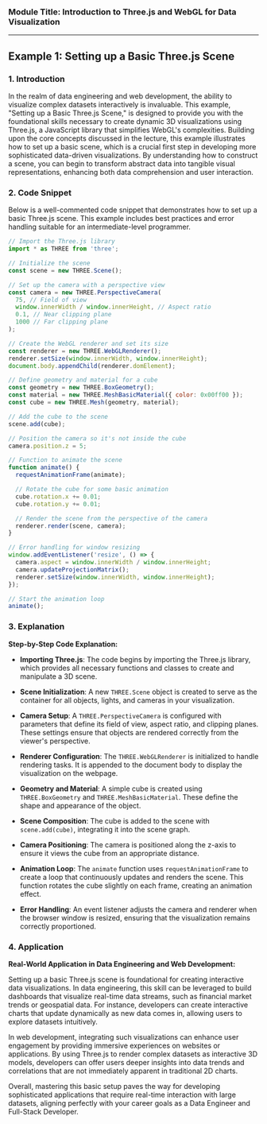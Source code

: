 ### Module Title: Introduction to Three.js and WebGL for Data Visualization

---

## Example 1: Setting up a Basic Three.js Scene

### 1. Introduction

In the realm of data engineering and web development, the ability to visualize complex datasets interactively is invaluable. This example, "Setting up a Basic Three.js Scene," is designed to provide you with the foundational skills necessary to create dynamic 3D visualizations using Three.js, a JavaScript library that simplifies WebGL's complexities. Building upon the core concepts discussed in the lecture, this example illustrates how to set up a basic scene, which is a crucial first step in developing more sophisticated data-driven visualizations. By understanding how to construct a scene, you can begin to transform abstract data into tangible visual representations, enhancing both data comprehension and user interaction.

### 2. Code Snippet

Below is a well-commented code snippet that demonstrates how to set up a basic Three.js scene. This example includes best practices and error handling suitable for an intermediate-level programmer.

```javascript
// Import the Three.js library
import * as THREE from 'three';

// Initialize the scene
const scene = new THREE.Scene();

// Set up the camera with a perspective view
const camera = new THREE.PerspectiveCamera(
  75, // Field of view
  window.innerWidth / window.innerHeight, // Aspect ratio
  0.1, // Near clipping plane
  1000 // Far clipping plane
);

// Create the WebGL renderer and set its size
const renderer = new THREE.WebGLRenderer();
renderer.setSize(window.innerWidth, window.innerHeight);
document.body.appendChild(renderer.domElement);

// Define geometry and material for a cube
const geometry = new THREE.BoxGeometry();
const material = new THREE.MeshBasicMaterial({ color: 0x00ff00 });
const cube = new THREE.Mesh(geometry, material);

// Add the cube to the scene
scene.add(cube);

// Position the camera so it's not inside the cube
camera.position.z = 5;

// Function to animate the scene
function animate() {
  requestAnimationFrame(animate);

  // Rotate the cube for some basic animation
  cube.rotation.x += 0.01;
  cube.rotation.y += 0.01;

  // Render the scene from the perspective of the camera
  renderer.render(scene, camera);
}

// Error handling for window resizing
window.addEventListener('resize', () => {
  camera.aspect = window.innerWidth / window.innerHeight;
  camera.updateProjectionMatrix();
  renderer.setSize(window.innerWidth, window.innerHeight);
});

// Start the animation loop
animate();
```

### 3. Explanation

**Step-by-Step Code Explanation:**

- **Importing Three.js**: The code begins by importing the Three.js library, which provides all necessary functions and classes to create and manipulate a 3D scene.

- **Scene Initialization**: A new `THREE.Scene` object is created to serve as the container for all objects, lights, and cameras in your visualization.

- **Camera Setup**: A `THREE.PerspectiveCamera` is configured with parameters that define its field of view, aspect ratio, and clipping planes. These settings ensure that objects are rendered correctly from the viewer's perspective.

- **Renderer Configuration**: The `THREE.WebGLRenderer` is initialized to handle rendering tasks. It is appended to the document body to display the visualization on the webpage.

- **Geometry and Material**: A simple cube is created using `THREE.BoxGeometry` and `THREE.MeshBasicMaterial`. These define the shape and appearance of the object.

- **Scene Composition**: The cube is added to the scene with `scene.add(cube)`, integrating it into the scene graph.

- **Camera Positioning**: The camera is positioned along the z-axis to ensure it views the cube from an appropriate distance.

- **Animation Loop**: The `animate` function uses `requestAnimationFrame` to create a loop that continuously updates and renders the scene. This function rotates the cube slightly on each frame, creating an animation effect.

- **Error Handling**: An event listener adjusts the camera and renderer when the browser window is resized, ensuring that the visualization remains correctly proportioned.

### 4. Application

**Real-World Application in Data Engineering and Web Development:**

Setting up a basic Three.js scene is foundational for creating interactive data visualizations. In data engineering, this skill can be leveraged to build dashboards that visualize real-time data streams, such as financial market trends or geospatial data. For instance, developers can create interactive charts that update dynamically as new data comes in, allowing users to explore datasets intuitively.

In web development, integrating such visualizations can enhance user engagement by providing immersive experiences on websites or applications. By using Three.js to render complex datasets as interactive 3D models, developers can offer users deeper insights into data trends and correlations that are not immediately apparent in traditional 2D charts.

Overall, mastering this basic setup paves the way for developing sophisticated applications that require real-time interaction with large datasets, aligning perfectly with your career goals as a Data Engineer and Full-Stack Developer.